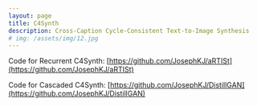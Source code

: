 ```yaml
---
layout: page
title: C4Synth
description: Cross-Caption Cycle-Consistent Text-to-Image Synthesis
# img: /assets/img/12.jpg
---
```


Code for Recurrent C4Synth: [https://github.com/JosephKJ/aRTISt](https://github.com/JosephKJ/aRTISt)

Code for Cascaded C4Synth: [https://github.com/JosephKJ/DistillGAN](https://github.com/JosephKJ/DistillGAN)